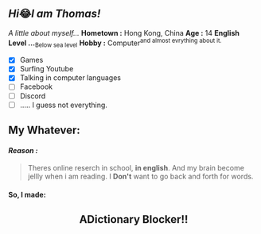## *Hi*😂*I am Thomas!*

*A little about myself...*
**Hometown :** Hong Kong, China
**Age :** 14
**English Level ...**<sub>Below sea level</sub>
**Hobby :** Computer<sup>and almost evrything about it.</sup>
- [X] Games
- [X] Surfing Youtube
- [X] Talking in computer languages
- [ ] Facebook
- [ ] Discord
- [ ] ..... I guess not everything.

## My Whatever:
#### ***Reason :***
> Theres online reserch in school, **in english**.
> And my brain become jellly when i am reading.
> I **Don't** want to go back and forth for words.
#### So, I made:
<h2><center><b>ADictionary Blocker!!</b></center></h2>